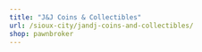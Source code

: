 ```yaml
---
title: "J&J Coins & Collectibles"
url: /sioux-city/jandj-coins-and-collectibles/
shop: pawnbroker
---
```

